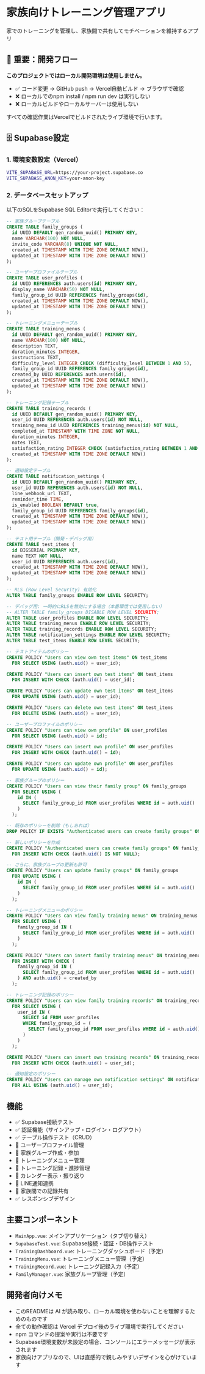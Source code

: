# 家族向けトレーニング管理アプリ

家でのトレーニングを管理し、家族間で共有してモチベーションを維持するアプリ

## 🚨 重要：開発フロー

**このプロジェクトではローカル開発環境は使用しません。**

- ✅ コード変更 → GitHub push → Vercel自動ビルド → ブラウザで確認
- ❌ ローカルでのnpm install / npm run dev は実行しない
- ❌ ローカルビルドやローカルサーバーは使用しない

すべての確認作業はVercelでビルドされたライブ環境で行います。

## 🗄️ Supabase設定

### 1. 環境変数設定（Vercel）

```bash
VITE_SUPABASE_URL=https://your-project.supabase.co
VITE_SUPABASE_ANON_KEY=your-anon-key
```

### 2. データベースセットアップ

以下のSQLをSupabase SQL Editorで実行してください：

```sql
-- 家族グループテーブル
CREATE TABLE family_groups (
  id UUID DEFAULT gen_random_uuid() PRIMARY KEY,
  name VARCHAR(100) NOT NULL,
  invite_code VARCHAR(8) UNIQUE NOT NULL,
  created_at TIMESTAMP WITH TIME ZONE DEFAULT NOW(),
  updated_at TIMESTAMP WITH TIME ZONE DEFAULT NOW()
);

-- ユーザープロファイルテーブル
CREATE TABLE user_profiles (
  id UUID REFERENCES auth.users(id) PRIMARY KEY,
  display_name VARCHAR(50) NOT NULL,
  family_group_id UUID REFERENCES family_groups(id),
  created_at TIMESTAMP WITH TIME ZONE DEFAULT NOW(),
  updated_at TIMESTAMP WITH TIME ZONE DEFAULT NOW()
);

-- トレーニングメニューテーブル
CREATE TABLE training_menus (
  id UUID DEFAULT gen_random_uuid() PRIMARY KEY,
  name VARCHAR(100) NOT NULL,
  description TEXT,
  duration_minutes INTEGER,
  instructions TEXT,
  difficulty_level INTEGER CHECK (difficulty_level BETWEEN 1 AND 5),
  family_group_id UUID REFERENCES family_groups(id),
  created_by UUID REFERENCES auth.users(id),
  created_at TIMESTAMP WITH TIME ZONE DEFAULT NOW(),
  updated_at TIMESTAMP WITH TIME ZONE DEFAULT NOW()
);

-- トレーニング記録テーブル
CREATE TABLE training_records (
  id UUID DEFAULT gen_random_uuid() PRIMARY KEY,
  user_id UUID REFERENCES auth.users(id) NOT NULL,
  training_menu_id UUID REFERENCES training_menus(id) NOT NULL,
  completed_at TIMESTAMP WITH TIME ZONE NOT NULL,
  duration_minutes INTEGER,
  notes TEXT,
  satisfaction_rating INTEGER CHECK (satisfaction_rating BETWEEN 1 AND 5),
  created_at TIMESTAMP WITH TIME ZONE DEFAULT NOW()
);

-- 通知設定テーブル
CREATE TABLE notification_settings (
  id UUID DEFAULT gen_random_uuid() PRIMARY KEY,
  user_id UUID REFERENCES auth.users(id) NOT NULL,
  line_webhook_url TEXT,
  reminder_time TIME,
  is_enabled BOOLEAN DEFAULT true,
  family_group_id UUID REFERENCES family_groups(id),
  created_at TIMESTAMP WITH TIME ZONE DEFAULT NOW(),
  updated_at TIMESTAMP WITH TIME ZONE DEFAULT NOW()
);

-- テスト用テーブル（開発・デバッグ用）
CREATE TABLE test_items (
  id BIGSERIAL PRIMARY KEY,
  name TEXT NOT NULL,
  user_id UUID REFERENCES auth.users(id),
  created_at TIMESTAMP WITH TIME ZONE DEFAULT NOW(),
  updated_at TIMESTAMP WITH TIME ZONE DEFAULT NOW()
);

-- RLS (Row Level Security) 有効化
ALTER TABLE family_groups ENABLE ROW LEVEL SECURITY;

-- デバッグ用: 一時的にRLSを無効にする場合（本番環境では使用しない）
-- ALTER TABLE family_groups DISABLE ROW LEVEL SECURITY;
ALTER TABLE user_profiles ENABLE ROW LEVEL SECURITY;
ALTER TABLE training_menus ENABLE ROW LEVEL SECURITY;
ALTER TABLE training_records ENABLE ROW LEVEL SECURITY;
ALTER TABLE notification_settings ENABLE ROW LEVEL SECURITY;
ALTER TABLE test_items ENABLE ROW LEVEL SECURITY;

-- テストアイテムのポリシー
CREATE POLICY "Users can view own test items" ON test_items
  FOR SELECT USING (auth.uid() = user_id);

CREATE POLICY "Users can insert own test items" ON test_items
  FOR INSERT WITH CHECK (auth.uid() = user_id);

CREATE POLICY "Users can update own test items" ON test_items
  FOR UPDATE USING (auth.uid() = user_id);

CREATE POLICY "Users can delete own test items" ON test_items
  FOR DELETE USING (auth.uid() = user_id);

-- ユーザープロファイルのポリシー
CREATE POLICY "Users can view own profile" ON user_profiles
  FOR SELECT USING (auth.uid() = id);

CREATE POLICY "Users can insert own profile" ON user_profiles
  FOR INSERT WITH CHECK (auth.uid() = id);

CREATE POLICY "Users can update own profile" ON user_profiles
  FOR UPDATE USING (auth.uid() = id);

-- 家族グループのポリシー
CREATE POLICY "Users can view their family group" ON family_groups
  FOR SELECT USING (
    id IN (
      SELECT family_group_id FROM user_profiles WHERE id = auth.uid()
    )
  );

-- 既存のポリシーを削除（もしあれば）
DROP POLICY IF EXISTS "Authenticated users can create family groups" ON family_groups;

-- 新しいポリシーを作成
CREATE POLICY "Authenticated users can create family groups" ON family_groups
  FOR INSERT WITH CHECK (auth.uid() IS NOT NULL);

-- さらに、家族グループの更新も許可
CREATE POLICY "Users can update family groups" ON family_groups
  FOR UPDATE USING (
    id IN (
      SELECT family_group_id FROM user_profiles WHERE id = auth.uid()
    )
  );

-- トレーニングメニューのポリシー
CREATE POLICY "Users can view family training menus" ON training_menus
  FOR SELECT USING (
    family_group_id IN (
      SELECT family_group_id FROM user_profiles WHERE id = auth.uid()
    )
  );

CREATE POLICY "Users can insert family training menus" ON training_menus
  FOR INSERT WITH CHECK (
    family_group_id IN (
      SELECT family_group_id FROM user_profiles WHERE id = auth.uid()
    ) AND auth.uid() = created_by
  );

-- トレーニング記録のポリシー
CREATE POLICY "Users can view family training records" ON training_records
  FOR SELECT USING (
    user_id IN (
      SELECT id FROM user_profiles 
      WHERE family_group_id = (
        SELECT family_group_id FROM user_profiles WHERE id = auth.uid()
      )
    )
  );

CREATE POLICY "Users can insert own training records" ON training_records
  FOR INSERT WITH CHECK (auth.uid() = user_id);

-- 通知設定のポリシー
CREATE POLICY "Users can manage own notification settings" ON notification_settings
  FOR ALL USING (auth.uid() = user_id);
```

## 機能

- ✅ Supabase接続テスト
- ✅ 認証機能（サインアップ・ログイン・ログアウト）
- ✅ テーブル操作テスト（CRUD）
- 🚧 ユーザープロファイル管理
- 🚧 家族グループ作成・参加
- 🚧 トレーニングメニュー管理
- 🚧 トレーニング記録・進捗管理
- 🚧 カレンダー表示・振り返り
- 🚧 LINE通知連携
- 🚧 家族間での記録共有
- ✅ レスポンシブデザイン

## 主要コンポーネント

- `MainApp.vue`: メインアプリケーション（タブ切り替え）
- `SupabaseTest.vue`: Supabase接続・認証・DB操作テスト
- `TrainingDashboard.vue`: トレーニングダッシュボード（予定）
- `TrainingMenu.vue`: トレーニングメニュー管理（予定）
- `TrainingRecord.vue`: トレーニング記録入力（予定）
- `FamilyManager.vue`: 家族グループ管理（予定）

## 開発者向けメモ

- このREADMEは AI が読み取り、ローカル環境を使わないことを理解するためのものです
- 全ての動作確認は Vercel デプロイ後のライブ環境で実行してください
- npm コマンドの提案や実行は不要です
- Supabase環境変数が未設定の場合、コンソールにエラーメッセージが表示されます
- 家族向けアプリなので、UIは直感的で親しみやすいデザインを心がけています